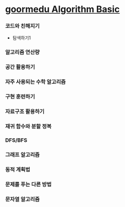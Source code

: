 
<h1><a href="https://edu.goorm.io/learn/lecture/554/%EC%95%8C%EA%B3%A0%EB%A6%AC%EC%A6%98-%EB%AC%B8%EC%A0%9C%ED%95%B4%EA%B2%B0%EA%B8%B0%EB%B2%95-%EC%9E%85%EB%AC%B8"> goormedu Algorithm Basic</a> </h1>

<h3> 코드와 친해지기 </h3>

<ul>
  <li>탐색하기1</li>
</ul>

<h3> 알고리즘 연산량 </h3>

<h3> 공간 활용하기 </h3>

<h3> 자주 사용되는 수학 알고리즘 </h3>

<h3> 구현 훈련하기 </h3>

<h3> 자료구조 활용하기 </h3>

<h3> 재귀 함수와 분할 정복 </h3>

<h3> DFS/BFS</h3>

<h3> 그래프 알고리즘 </h3>

<h3> 동적 계획법 </h3>

<h3> 문제를 푸는 다른 방법 </h3>

<h3> 문자열 알고리즘  </h3>
